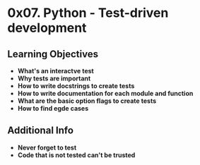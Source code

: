 # 0x07. Python - Test-driven development

## Learning Objectives
* **What's an interactve test**
* **Why tests are important**
* **How to write docstrings to create tests**
* **How to write documentation for each module and function**
* **What are the basic option flags to create tests**
* **How to find egde cases**

## Additional Info
* **Never forget to test**
* **Code that is not tested can't be trusted**
